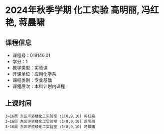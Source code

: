 # 2024年秋季学期 化工实验 高明丽, 冯红艳, 蒋晨啸






## 课程信息

- 课程号：019146.01
- 学分：1
- 教学类型：实验课
- 开课单位：应用化学系
- 课程类别：专业基础
- 课程层次：本科计划内课程

## 上课时间

```
3~16周 东区环资楼化工实验室 :1(8,9,10) 冯红艳
3~16周 东区环资楼化工实验室 :1(8,9,10) 高明丽
3~16周 东区环资楼化工实验室 :1(8,9,10) 蒋晨啸
```

